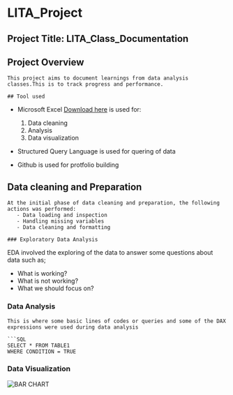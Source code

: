 # LITA_Project

## Project Title: LITA_Class_Documentation

## Project Overview
```
This project aims to document learnings from data analysis classes.This is to track progress and performance.

## Tool used
```
- Microsoft Excel [Download here](https://www.microsoft.com) is used for:
  1. Data cleaning
  2. Analysis
  3. Data visualization

- Structured Query Language is used for quering of data
- Github is used for protfolio building 

## Data cleaning and Preparation
```
At the initial phase of data cleaning and preparation, the following actions was performed:
   - Data loading and inspection
   - Handling missing variables
   - Data cleaning and formatting 

### Exploratory Data Analysis
```
EDA involved the exploring of the data to answer some questions about data such as;
 - What is working?
 - What is not working?
 - What we should focus on?
### Data Analysis
```
This is where some basic lines of codes or queries and some of the DAX expressions were used during data analysis

```SQL
SELECT * FROM TABLE1
WHERE CONDITION = TRUE
```

### Data Visualization

![BAR CHART](https://github.com/user-attachments/assets/27c33ec9-8422-4446-95cd-c213083d552d)
